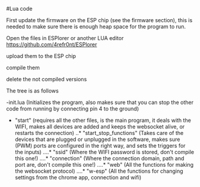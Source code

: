 #Lua code

First update the firmware on the ESP chip (see the firmware section), this is needed to make sure there is enough heap space for the program to run.

Open the files in ESPlorer or another LUA editor
https://github.com/4refr0nt/ESPlorer

upload them to the ESP chip

compile them

delete the not compiled versions

The tree is as follows

-init.lua
(Initializes the program, also makes sure that you can stop the other code from running by connecting pin 4 to the ground)
*	 "start"
	 (requires all the other files, is the main program, it deals with the WIFI, makes all devices are added and keeps the websocket alive, or restarts the connection)
	..*	 "start_stop_functions"
		(Takes care of the devices that are plugged or unplugged in the software, makes sure (PWM) ports are configured in the right way, and sets the triggers for the inputs)
		....* "ssid"
		 (Where the WIFI password is stored, don't compile this one!)
		....* "connection"
		 (Where the connection domain, path and port are, don't compile this one!)
		....* "web"
		 (All the functions for making the websocket protocol)
		....* "w-esp"
		 (All the functions for changing settings from the chrome app, connection and wifi)

